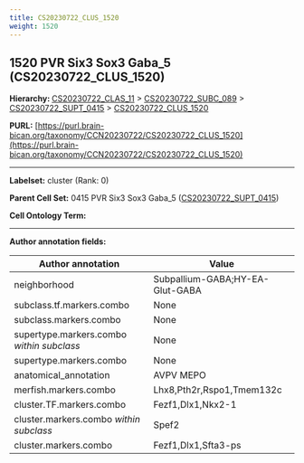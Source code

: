 ```yaml
---
title: CS20230722_CLUS_1520
weight: 1520
---
```

## 1520 PVR Six3 Sox3 Gaba_5 (CS20230722_CLUS_1520)
<b>Hierarchy: </b>
[CS20230722_CLAS_11](../CS20230722_CLAS_11) >
[CS20230722_SUBC_089](../CS20230722_SUBC_089) >
[CS20230722_SUPT_0415](../CS20230722_SUPT_0415) >
[CS20230722_CLUS_1520](../CS20230722_CLUS_1520)

**PURL:** [https://purl.brain-bican.org/taxonomy/CCN20230722/CS20230722_CLUS_1520](https://purl.brain-bican.org/taxonomy/CCN20230722/CS20230722_CLUS_1520)

---


**Labelset:** cluster (Rank: 0)

**Parent Cell Set:** 0415 PVR Six3 Sox3 Gaba_5 ([CS20230722_SUPT_0415](../CS20230722_SUPT_0415))



**Cell Ontology Term:** 

[MARKER GENES.]: #


---

[TRANSFERRED ANNOTATIONS.]: #


[AUTHOR ANNOTATION FIELDS.]: #


**Author annotation fields:**

| Author annotation | Value |
|-------------------|-------|
|neighborhood|Subpallium-GABA;HY-EA-Glut-GABA|
|subclass.tf.markers.combo|None|
|subclass.markers.combo|None|
|supertype.markers.combo _within subclass_|None|
|supertype.markers.combo|None|
|anatomical_annotation|AVPV MEPO|
|merfish.markers.combo|Lhx8,Pth2r,Rspo1,Tmem132c|
|cluster.TF.markers.combo|Fezf1,Dlx1,Nkx2-1|
|cluster.markers.combo _within subclass_|Spef2|
|cluster.markers.combo|Fezf1,Dlx1,Sfta3-ps|
